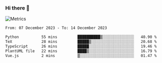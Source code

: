 ### Hi there 👋

![Metrics](https://github.com/radoapx/radoapx/blob/main/github-metrics.svg)

<!--START_SECTION:waka-->

```txt
From: 07 December 2023 - To: 14 December 2023

Python          55 mins         ██████████▒░░░░░░░░░░░░░░   40.90 %
TeX             28 mins         █████▒░░░░░░░░░░░░░░░░░░░   20.68 %
TypeScript      26 mins         █████░░░░░░░░░░░░░░░░░░░░   19.46 %
PlantUML file   22 mins         ████▒░░░░░░░░░░░░░░░░░░░░   16.79 %
Vue.js          2 mins          ▒░░░░░░░░░░░░░░░░░░░░░░░░   01.47 %
```

<!--END_SECTION:waka-->

<!--
**radoapx/radoapx** is a ✨ _special_ ✨ repository because its `README.md` (this file) appears on your GitHub profile.

Here are some ideas to get you started:

- 🔭 I’m currently working on ...
- 🌱 I’m currently learning ...
- 👯 I’m looking to collaborate on ...
- 🤔 I’m looking for help with ...
- 💬 Ask me about ...
- 📫 How to reach me: ...
- 😄 Pronouns: ...
- ⚡ Fun fact: ...
-->
